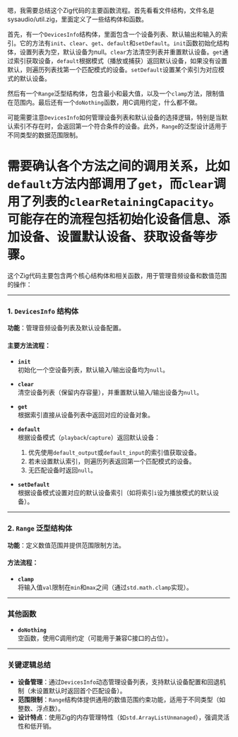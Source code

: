 嗯，我需要总结这个Zig代码的主要函数流程。首先看看文件结构，文件名是sysaudio/util.zig，里面定义了一些结构体和函数。

首先，有一个`DevicesInfo`结构体，里面包含一个设备列表、默认输出和输入的索引。它的方法有`init`、`clear`、`get`、`default`和`setDefault`。`init`函数初始化结构体，设置列表为空，默认设备为null。`clear`方法清空列表并重置默认设备。`get`通过索引获取设备，`default`根据模式（播放或捕获）返回默认设备，如果没有设置默认，则遍历列表找第一个匹配模式的设备。`setDefault`设置某个索引为对应模式的默认设备。

然后有一个`Range`泛型结构体，包含最小和最大值，以及一个`clamp`方法，限制值在范围内。最后还有一个`doNothing`函数，用C调用约定，什么都不做。

可能需要注意`DevicesInfo`如何管理设备列表和默认设备的选择逻辑，特别是当默认索引不存在时，会返回第一个符合条件的设备。此外，`Range`的泛型设计适用于不同类型的数据范围限制。

需要确认各个方法之间的调用关系，比如`default`方法内部调用了`get`，而`clear`调用了列表的`clearRetainingCapacity`。可能存在的流程包括初始化设备信息、添加设备、设置默认设备、获取设备等步骤。
================================================
这个Zig代码主要包含两个核心结构体和相关函数，用于管理音频设备和数值范围的操作：

---

### **1. `DevicesInfo` 结构体**
**功能**：管理音频设备列表及默认设备配置。

#### **主要方法流程**：
- **`init`**  
  初始化一个空设备列表，默认输入/输出设备均为`null`。

- **`clear`**  
  清空设备列表（保留内存容量），并重置默认输入/输出设备为`null`。

- **`get`**  
  根据索引直接从设备列表中返回对应的设备对象。

- **`default`**  
  根据设备模式（`playback`/`capture`）返回默认设备：  
  1. 优先使用`default_output`或`default_input`的索引值获取设备。  
  2. 若未设置默认索引，则遍历列表返回第一个匹配模式的设备。  
  3. 无匹配设备时返回`null`。

- **`setDefault`**  
  根据设备模式设置对应的默认设备索引（如将索引`i`设为播放模式的默认设备）。

---

### **2. `Range` 泛型结构体**
**功能**：定义数值范围并提供范围限制方法。

#### **方法流程**：
- **`clamp`**  
  将输入值`val`限制在`min`和`max`之间（通过`std.math.clamp`实现）。

---

### **其他函数**
- **`doNothing`**  
  空函数，使用C调用约定（可能用于兼容C接口的占位）。

---

### **关键逻辑总结**
- **设备管理**：通过`DevicesInfo`动态管理设备列表，支持默认设备配置和回退机制（未设置默认时返回首个匹配设备）。  
- **范围限制**：`Range`结构体提供通用的数值范围约束功能，适用于不同类型（如整数、浮点数）。  
- **设计特点**：使用Zig的内存管理特性（如`std.ArrayListUnmanaged`），强调灵活性和低开销。